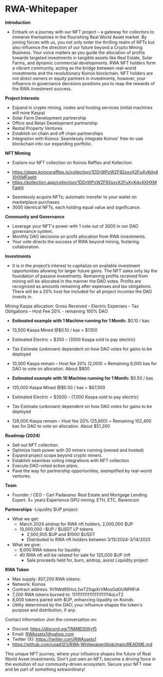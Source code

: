 # RWA-Whitepaper

**Introduction**
- Embark on a journey with our NFT project – a gateway for collectors to immerse themselves in the flourishing Real World Asset market. By joining forces with us, you not only enter the thrilling realm of NFTs but also influence the direction of our future beyond a Crypto Mining Business. Your voice matters as you guide the allocation of profits towards targeted investments in tangible assets like Real Estate, Solar Farms, and dynamic commercial developments.
RWA NFT holders form a vibrant community, acting as the bridge between real-world investments and the revolutionary Koinos blockchain. NFT holders are not direct owners or equity partners in investments, however, your influence in governance decisions positions you to reap the rewards of the RWA investment success.

**Project Interests**
- Expand in crypto mining, nodes and hosting services (initial machines will mine Kaspa)
- Solar Farm Development partnership
- Office and Retail Development partnership
- Rental Property Ventures
- Establish on chain and off chain partnerships
- Integration with Koinos: Seamlessly integrate Koinos' free-to-use blockchain into our expanding portfolio.

**NFT Minting**
- Explore our NFT collection on Koinos Raffles and Kollection:
*	https://dapp.koinosraffles.io/collection/1DDrWPzWZF92sxvX2FuXyKdy4XHXMFaqht
*	https://kollection.app/collection/1DDrWPzWZF92sxvX2FuXyKdy4XHXMFaqht
- Seamlessly acquire NFTs; automatic transfer to your wallet on marketplace purchases.
- 3000 identical NFTs, each holding equal value and significance.

**Community and Governance**
- Leverage your NFT's power with 1 vote out of 3000 in our DAO governance system.
- Monthly DAO decisions on profit allocation from RWA investments.
- Your vote directs the success of RWA beyond mining, fostering collaboration.

**Investments**
- It is in the project’s interest to capitalize on available investment opportunities allowing for larger future gains.  The NFT sales only lay the foundation of passive investments.  Remaining profits received from mining will be allocated in the manner the DAO votes.  Profits are recognized as amounts remaining after expenses and tax obligations.  There will be a 20% host fee included for all project incomes the DAO invests in.

Mining Kaspa allocation:
Gross Received – Electric Expenses – Tax Obligations – Host Fee 20% - remaining 100% DAO

- **Estimated example with 1 Machine running for 1 Month:** $0.10 / kas
- 13,500 Kaspa Mined @$0.10 / kas = $1350
- Estimated Electric = $350 – (3500 Kaspa sold to pay electric)
- Tax Estimate (unknown) dependent on how DAO votes for gains to be deployed
- 10,000 Kaspa remain – Host fee 20% (2,000) =  Remaining 8,000 kas for DAO to vote on allocation. About $800


- **Estimated example with 10 Machine running for 1 Month:** $0.50 / kas
- 135,000 Kaspa Mined @$0.50 / kas = $67,500
- Estimated Electric = $3500 – (7,000 Kaspa sold to pay electric)
- Tax Estimate (unknown) dependent on how DAO votes for gains to be deployed
- 128,000 Kaspa remain – Host fee 20% (25,600) = Remaining 102,400 kas for DAO to vote on allocation. About $51,200

**Roadmap (2024)**
- Sell out NFT collection.
- Optimize hash power with 20 miners running (owned and hosted)
- Expand project scope beyond crypto miners.
- Establish seamless voting integrations with NFT collection
- Execute DAO-voted action plans.
- Pave the way for partnership opportunities, exemplified by real-world ventures.


**Team**
- Founder / CEO - Carl Padavano: Real Estate and Mortgage Lending Expert. 5+ years Experience GPU mining: ETH, ETC, Ravencoin

**Partnerships**
-Liquidity $UP project:
- What we get:
 	- March 2024 airdrop for RWA nft holders, 2,000,000 $UP
 	- 10,000,000 -$UP / $USDT LP tokens
 		- 2,500,905 $UP and $1000 $USDT
  		- Distributed to RWA nft holders between 3/15/2024-3/14/2025
- What we give:
	- 8,000 RWA tokens for liquidity
 	- 40 RWA nft will be relisted for sale for 125,000 $UP /nft
		- Sale proceeds held for, burn, airdrop, assist Liquidity project


**RWA Token**
- Max supply: 807,200 RWA tokens.
- Network: Koinos
- Contract address: 1H1tWd95HvL2wT25qpXrVMosGdGUNPRFiA
- 7,200 RWA tokens burned to:  1111111111111111111114oLvT2
- 8,000 tokens paired with $UP, enhancing liquidity on Koindx. 
- Utility determined by the DAO; your influence shapes the token's purpose and distribution, if any.



Contact Information
Join the conversation on:
- Discord: https://discord.gg/TNM8DSWyf5
- Email: RWAssets1@yahoo.com
- Twitter (X): https://twitter.com/RWAssets1
- https://github.com/cpad123/RWA-Whitepaper/blob/main/README.md

This unique NFT journey, where your influence shapes the future of Real World Asset investments. Don't just own an NFT; become a driving force in the evolution of our community-driven ecosystem. Secure your NFT now and be part of something extraordinary!
